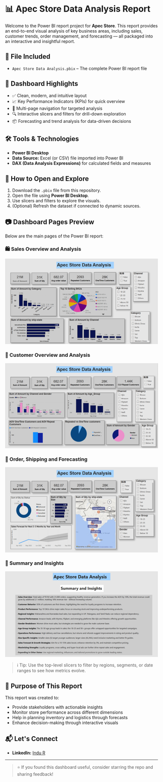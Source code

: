 # 📊 Apec Store Data Analysis Report

Welcome to the Power BI report project for **Apec Store**. This report provides an end-to-end visual analysis of key business areas, including sales, customer trends, order management, and forecasting — all packaged into an interactive and insightful report.

## 📁 File Included

- `Apec Store Data Analysis.pbix` – The complete Power BI report file

## 📌 Dashboard Highlights

- ✅ Clean, modern, and intuitive layout
- 📈 Key Performance Indicators (KPIs) for quick overview
- 🧭 Multi-page navigation for targeted analysis
- 🔍 Interactive slicers and filters for drill-down exploration
- 📦 Forecasting and trend analysis for data-driven decisions

## 🛠️ Tools & Technologies

- **Power BI Desktop**
- **Data Source:** Excel (or CSV) file imported into Power BI
- **DAX (Data Analysis Expressions)** for calculated fields and measures

## 🚀 How to Open and Explore

1. Download the `.pbix` file from this repository.
2. Open the file using **Power BI Desktop**.
3. Use slicers and filters to explore the visuals.
4. (Optional) Refresh the dataset if connected to dynamic sources.

## 📷 Dashboard Pages Preview

Below are the main pages of the Power BI report:

### 🛍️ Sales Overview and Analysis
![Sales Overview](images/Sales%20Overview%20and%20Analysis.png)

### 👥 Customer Overview and Analysis
![Customer Overview](images/Customer%20Overview%20and%20Analysis.png)

### 🚚 Order, Shipping and Forecasting
![Order & Forecasting](images/Order,%20Shipping%20and%20Forecasting.png)

### 📌 Summary and Insights
![Summary and Insights](images/Summary%20and%20Insights.png)

> ℹ️ Tip: Use the top-level slicers to filter by regions, segments, or date ranges to see how metrics evolve.

## 🎯 Purpose of This Report

This report was created to:

- Provide stakeholders with actionable insights
- Monitor store performance across different dimensions
- Help in planning inventory and logistics through forecasts
- Enhance decision-making through interactive visuals

## 📬 Let's Connect

- **LinkedIn:** [Indu R](https://www.linkedin.com/in/indu-r-3a3767170/)

---

> ⭐ If you found this dashboard useful, consider starring the repo and sharing feedback!
